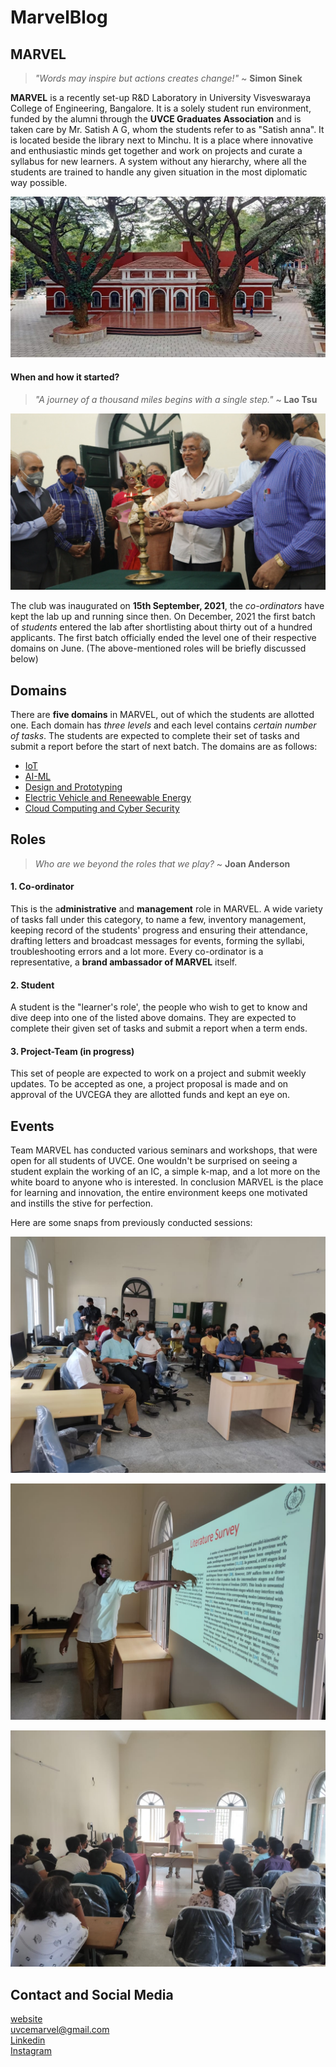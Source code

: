 # MarvelBlog
## MARVEL


> *"Words may inspire but actions creates change!"* ~ **Simon Sinek**


**MARVEL** is a recently set-up R&D Laboratory in University Visveswaraya College of Engineering, Bangalore. It is a solely student run environment, 
funded by the alumni through the **UVCE Graduates Association** and is taken care by Mr. Satish A G, whom the students refer to as "Satish anna". It is located beside the library next to Minchu. It is a place where innovative and enthusiastic minds get together and work on projects and curate a syllabus for new learners. A system without any hierarchy, where all the students are trained to handle any given situation in the most diplomatic way possible.  

![hey](UVCE_03.jpg)

#### When and how it started?  

> *"A journey of a thousand miles begins with a single step."* ~ **Lao Tsu**  



![](IMG-20220616-WA0080.jpg)

The club was inaugurated  on **15th September, 2021**, the *co-ordinators* have kept the lab up and running since then. On December, 2021 the first batch of *students* entered the lab after shortlisting about thirty out of a hundred applicants. The first batch officially ended the level one of their respective domains on June. (The above-mentioned roles will be briefly discussed below)

## Domains
There are **five domains** in MARVEL, out of which the students are allotted one. Each domain has *three levels* and each level contains *certain number of tasks*. The students are expected to complete their set of tasks and submit a report before the start of next batch. The domains are as follows:
- [IoT](https://hub.uvcemarvel.in/course/IOT-001) 
- [AI-ML](https://hub.uvcemarvel.in/course/AI-ML-001)
- [Design and Prototyping](https://hub.uvcemarvel.in/course/D-P-001)
- [Electric Vehicle and Reneewable Energy](https://hub.uvcemarvel.in/course/EV-RE-001)
- [Cloud Computing and Cyber Security](https://hub.uvcemarvel.in/course/CL-CY-001)

## Roles

 > *Who are we beyond the roles that we play?* ~ **Joan Anderson** 
 
 
#### 1. Co-ordinator  
This is the a**dministrative** and **management** role in MARVEL. A wide variety of tasks fall under this category, to name a few, inventory management, keeping record of the students' progress and ensuring their attendance, drafting letters and broadcast messages for events, forming the syllabi, troubleshooting errors and a lot more. Every co-ordinator is a representative, a **brand ambassador of MARVEL** itself. 
#### 2. Student  
A student is the "learner's role', the people who wish to get to know and dive deep into one of the listed above domains. They are expected to complete their given set of tasks and submit a report when a term ends. 
#### 3. Project-Team (in progress)
This set of people are expected to work on a project and submit weekly updates. To be accepted as one, a project proposal is made and on approval of the UVCEGA they are allotted funds and kept an eye on.  

## Events  

Team MARVEL has conducted various seminars and workshops, that were open for all students of UVCE. One wouldn't be surprised on seeing a student explain the working of an IC, a simple k-map, and a lot more on the white board to anyone who is interested. In conclusion MARVEL is the place for learning and innovation, the entire environment keeps one motivated and instills the stive for perfection.  

Here are some snaps from previously conducted sessions:  

![](IMG-20220616-WA0085.jpg)  

![](IMG-20220616-WA0086.jpg)  

![](IMG-20220616-WA0087.jpg)  



## Contact and Social Media
[website](https://hub.uvcemarvel.in/)  
<uvcemarvel@gmail.com>  
[Linkedin](https://www.linkedin.com/company/uvcega/)  
[Instagram](https://www.instagram.com/visionuvce/)
